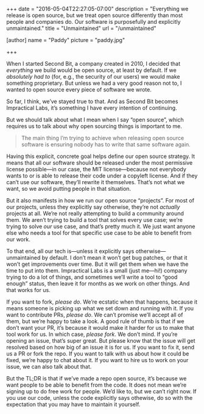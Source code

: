 +++
date = "2016-05-04T22:27:05-07:00"
description = "Everything we release is open source, but we treat open source differently than most people and companies do. Our software is purposefully and explicitly unmaintained."
title = "Unmaintained"
url = "/unmaintained"

[author]
  name = "Paddy"
  picture = "paddy.jpg"

+++

When I started Second Bit, a company created in 2010, I decided that <em>everything</em> we build would be open source, at least by default. If we <em>absolutely had to</em> (for, e.g., the security of our users) we would make something proprietary. But unless we had a very good reason not to, I wanted to open source every piece of software we wrote.

So far, I think, we’ve stayed true to that. And as Second Bit becomes Impractical Labs, it’s something I have every intention of continuing.

But we should talk about what I mean when I say “open source”, which requires us to talk about why open sourcing things is important to me.

<blockquote>The main thing I’m trying to achieve when releasing open source software is ensuring nobody has to write that same software again.</blockquote>

Having this explicit, concrete goal helps define our open source strategy. It means that all our software should be released under the most permissive license possible&mdash;in our case, the MIT license&mdash;because not everybody wants to or is able to release their code under a copyleft license. And if they can’t use our software, they’ll rewrite it themselves. That’s not what we want, so we avoid putting people in that situation.

But it also manifests in how we run our open source “projects”. For most of our projects, unless they explicitly say otherwise, they’re not <em>actually</em> projects at all. We’re not really attempting to build a community around them. We aren’t trying to build a tool that solves every use case; we’re trying to solve <em>our</em> use case, and that’s pretty much it. We just want anyone else who needs a tool for that specific use case to be able to benefit from our work.

To that end, all our tech is&mdash;unless it explicitly says otherwise&mdash;unmaintained by default. I don’t mean it won’t get bug patches, or that it won’t get improvements over time. But it will get them when we have the time to put into them. Impractical Labs is a small (just me&mdash;hi!) company trying to do a lot of things, and sometimes we’ll write a tool to “good enough” status, then leave it for months as we work on other things. And that works for us.

If you want to fork, <em>please do</em>. We’re ecstatic when that happens, because it means someone is picking up what we set down and running with it. If you want to contribute PRs, <em>please do</em>. We can’t promise we’ll accept all of them, but we’re happy to take a look. A good rule of thumb is that if we don’t want your PR, it’s because it would make it harder for us to make that tool work for us. In which case, <em>please fork</em>. We don’t mind. If you’re opening an issue, that’s super great. But please know that the issue will get resolved based on how big of an issue it is for us. If you want to fix it, send us a PR or fork the repo. If you want to talk with us about how it could be fixed, we’re happy to chat about it. If you want to hire us to work on your issue, we can also talk about that.

But the TL;DR is that if we’ve made a repo open source, it’s because we want people to be able to benefit from the code. It does not mean we’re signing up to do free work for people. We’d like to, but we can’t right now. If you use our code, unless the code explicitly says othewise, do so with the expectation that you may have to maintain it yourself.
